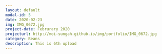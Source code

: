 ```yaml
---
layout: default
modal-id: 5
date: 2020-02-23
img: IMG_0672.jpg
project-date: Februrary 2020
projecturl: http://moi-sungah.github.io/img/portfolio/IMG_0672.jpg
category: Beans
description: This is 6th upload
---
```

